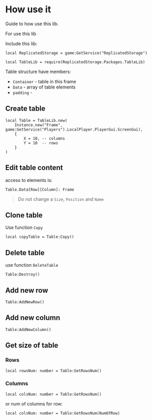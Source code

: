 # How use it

Guide to how use this lib.

For use this lib

Include this lib:
```
local ReplicatedStorage = game:GetService("ReplicatedStorage")

local TableLib = require(ReplicatedStorage.Packages.TableLib)
```

Table structure have members:
+ `Container` - table in this frame
+ `Data` - array of table elements
+ `padding` - 

## Create table

```
local Table = TableLib.new(
	Instance.new("Frame", game:GetService("Players").LocalPlayer.PlayerGui.ScreenGui),
	{
		X = 10,	-- columns
		Y = 10	-- rows
	}
)
```

## Edit table content

access to elements is:
```
Table.Data[Row][Column]: Frame
```

> Do not change a `Size`, `Position` and `Name`


## Clone table

Use function `Copy`

```
local copyTable = Table:Copy()
```

## Delete table

use function `DeleteTable`

```
Table:Destroy()
```

## Add new row

```
Table:AddNewRow()
```

## Add new column

```
Table:AddNewColumn()
```

## Get size of table

### Rows

```
local rowsNum: number = Table:GetRowsNum()
```

### Columns

```
local colsNum: number = Table:GetRowsNum()
```

or num of columns for row:

```
local colsNum: number = Table:GetRowsNum(NumOfRow)
```
